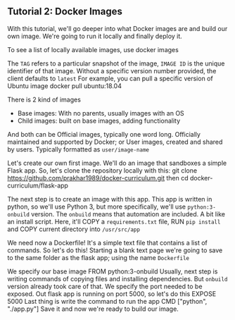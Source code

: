 ## Tutorial 2: Docker Images

With this tutorial, we'll go deeper into what Docker images are and build our own image.
We're going to run it locally and finally deploy it.


To see a list of locally available images, use
    docker images

The `TAG` refers to a particular snapshot of the image, `IMAGE ID` is the unique identifier of that image.
Without a specific version number provided, the client defaults to `latest`
For example, you can pull a specific version of Ubuntu image
    docker pull ubuntu:18.04

There is 2 kind of images
- Base images: With no parents, usually images with an OS
- Child images: built on base images, adding functionality

And both can be Official images, typically one word long. Officially maintained and supported by Docker; or User images, created and shared by users. Typically formatted as `user/image-name`

Let's create our own first image.
We'll do an image that sandboxes a simple Flask app.
So, let's clone the repository locally with this:
    git clone https://github.com/prakhar1989/docker-curriculum.git
then
    cd docker-curriculum/flask-app

The next step is to create an image with this app.
This app is written in python, so we'll use Python 3, but more specifically, we'll use `python:3-onbuild` version.
The `onbuild` means that automation are included. A bit like an install script.
Here, it'll COPY a `requirements.txt` file, RUN `pip install` and COPY current directory into `/usr/src/app`

We need now a Dockerfile!
It's a simple text file that contains a list of commands.
So let's do this!
Starting a blank text page we're going to save to the same folder as the flask app; using the name `Dockerfile`

We specify our base image
    FROM python:3-onbuild
Usually, next step is writing commands of copying files and installing dependencies. But `onbuild` version already took care of that.
We specify the port needed to be exposed. Out flask app is running on port 5000, so let's do this
    EXPOSE 5000
Last thing is write the command to run the app
    CMD ["python", "./app.py"]
Save it and now we're ready to build our image.
